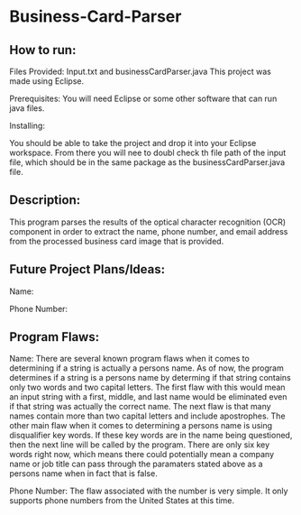 # Business-Card-Parser
 ## How to run:
Files Provided: Input.txt  and  businessCardParser.java 
This project was made using Eclipse. 

Prerequisites: You will need Eclipse or some other software that can run java files.

Installing:

You should be able to take the project and drop it into your Eclipse workspace. From there you will nee to doubl check th file path of the input file, which should be in the same package as the businessCardParser.java file.


## Description:
This program parses the results of the optical character recognition (OCR) component in order to extract the name, phone number, and email address from the processed business card image that is provided. 


## Future Project Plans/Ideas:
 Name:
 
 Phone Number:
 
 
 
 
## Program Flaws:
Name:
There are several known program flaws when it comes to determining if a string is actually a persons name. As of now, the program determines if a string is a persons name by determing if that string contains only two words and two capital letters. The first flaw with this would mean an input string with a first, middle, and last name would be eliminated even if that string was actually the correct name. The next flaw is that many names contain more than two capital letters and include apostrophes. The other main flaw when it comes to determining a persons name is using disqualifier key words. If these key words are in the name being questioned, then the next line will be called by the program. There are only six key words right now, which means there could potentially mean a company name or job title can pass through the paramaters stated above as a persons name when in fact that is false. 

Phone Number: 
The flaw associated with the number is very simple. It only supports phone numbers from the United States at this time. 







